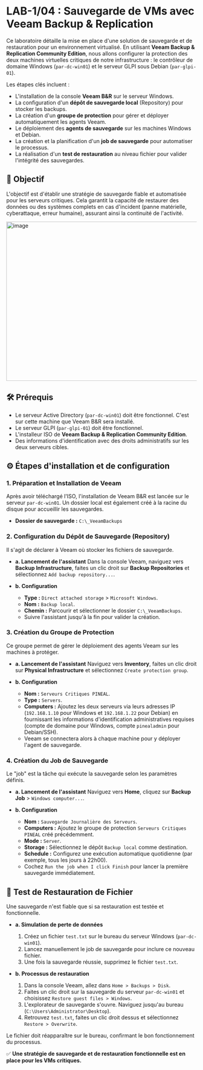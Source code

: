 # LAB-1/04 : Sauvegarde de VMs avec Veeam Backup & Replication

Ce laboratoire détaille la mise en place d'une solution de sauvegarde et de restauration pour un environnement virtualisé. En utilisant **Veeam Backup & Replication Community Edition**, nous allons configurer la protection des deux machines virtuelles critiques de notre infrastructure : le contrôleur de domaine Windows (`par-dc-win01`) et le serveur GLPI sous Debian (`par-glpi-01`).

Les étapes clés incluent :

* L'installation de la console **Veeam B&R** sur le serveur Windows.
* La configuration d'un **dépôt de sauvegarde local** (Repository) pour stocker les backups.
* La création d'un **groupe de protection** pour gérer et déployer automatiquement les agents Veeam.
* Le déploiement des **agents de sauvegarde** sur les machines Windows et Debian.
* La création et la planification d'un **job de sauvegarde** pour automatiser le processus.
* La réalisation d'un **test de restauration** au niveau fichier pour valider l'intégrité des sauvegardes.

## 🎯 Objectif

L'objectif est d'établir une stratégie de sauvegarde fiable et automatisée pour les serveurs critiques. Cela garantit la capacité de restaurer des données ou des systèmes complets en cas d'incident (panne matérielle, cyberattaque, erreur humaine), assurant ainsi la continuité de l'activité.

<img width="750" height="422" alt="image" src="https://github.com/user-attachments/assets/c072cd1b-c35c-4b70-97fd-c4f0cb404183" />


## 🛠️ Prérequis

* Le serveur Active Directory (`par-dc-win01`) doit être fonctionnel. C'est sur cette machine que Veeam B&R sera installé.
* Le serveur GLPI (`par-glpi-01`) doit être fonctionnel.
* L'installeur ISO de **Veeam Backup & Replication Community Edition**.
* Des informations d'identification avec des droits administratifs sur les deux serveurs cibles.

## ⚙️ Étapes d'installation et de configuration

### 1. Préparation et Installation de Veeam

Après avoir téléchargé l'ISO, l'installation de Veeam B&R est lancée sur le serveur `par-dc-win01`. Un dossier local est également créé à la racine du disque pour accueillir les sauvegardes.
* **Dossier de sauvegarde :** `C:\_VeeamBackups`

### 2. Configuration du Dépôt de Sauvegarde (Repository)

Il s'agit de déclarer à Veeam où stocker les fichiers de sauvegarde.

* **a. Lancement de l'assistant**
    Dans la console Veeam, naviguez vers **Backup Infrastructure**, faites un clic droit sur **Backup Repositories** et sélectionnez `Add backup repository...`.

* **b. Configuration**
    * **Type :** `Direct attached storage` > `Microsoft Windows`.
    * **Nom :** `Backup local`.
    * **Chemin :** Parcourir et sélectionner le dossier `C:\_VeeamBackups`.
    * Suivre l'assistant jusqu'à la fin pour valider la création.

### 3. Création du Groupe de Protection

Ce groupe permet de gérer le déploiement des agents Veeam sur les machines à protéger.

* **a. Lancement de l'assistant**
    Naviguez vers **Inventory**, faites un clic droit sur **Physical Infrastructure** et sélectionnez `Create protection group`.

* **b. Configuration**
    * **Nom :** `Serveurs Critiques PINEAL`.
    * **Type :** `Servers`.
    * **Computers :** Ajoutez les deux serveurs via leurs adresses IP (`192.168.1.10` pour Windows et `192.168.1.22` pour Debian) en fournissant les informations d'identification administratives requises (compte de domaine pour Windows, compte `pinealadmin` pour Debian/SSH).
    * Veeam se connectera alors à chaque machine pour y déployer l'agent de sauvegarde.

### 4. Création du Job de Sauvegarde

Le "job" est la tâche qui exécute la sauvegarde selon les paramètres définis.

* **a. Lancement de l'assistant**
    Naviguez vers **Home**, cliquez sur **Backup Job** > `Windows computer...`.

* **b. Configuration**
    * **Nom :** `Sauvegarde Journalière des Serveurs`.
    * **Computers :** Ajoutez le groupe de protection `Serveurs Critiques PINEAL` créé précédemment.
    * **Mode :** `Server`.
    * **Storage :** Sélectionnez le dépôt `Backup local` comme destination.
    * **Schedule :** Configurez une exécution automatique quotidienne (par exemple, tous les jours à 22h00).
    * Cochez `Run the job when I click Finish` pour lancer la première sauvegarde immédiatement.

## 🧪 Test de Restauration de Fichier

Une sauvegarde n'est fiable que si sa restauration est testée et fonctionnelle.

* **a. Simulation de perte de données**
    1. Créez un fichier `test.txt` sur le bureau du serveur Windows (`par-dc-win01`).
    2. Lancez manuellement le job de sauvegarde pour inclure ce nouveau fichier.
    3. Une fois la sauvegarde réussie, supprimez le fichier `test.txt`.

* **b. Processus de restauration**
    1. Dans la console Veeam, allez dans `Home > Backups > Disk`.
    2. Faites un clic droit sur la sauvegarde du serveur `par-dc-win01` et choisissez `Restore guest files > Windows`.
    3. L'explorateur de sauvegarde s'ouvre. Naviguez jusqu'au bureau (`C:\Users\Administrator\Desktop`).
    4. Retrouvez `test.txt`, faites un clic droit dessus et sélectionnez `Restore > Overwrite`.

Le fichier doit réapparaître sur le bureau, confirmant le bon fonctionnement du processus.

✅ **Une stratégie de sauvegarde et de restauration fonctionnelle est en place pour les VMs critiques.**

